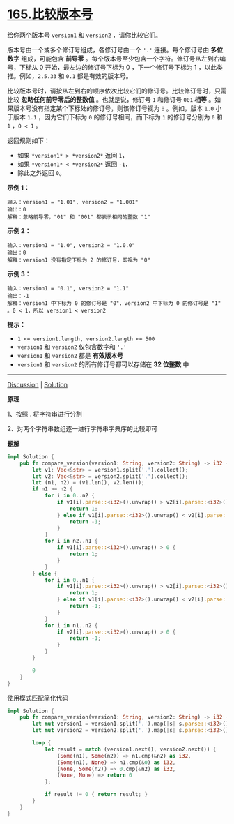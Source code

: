 # [165.比较版本号](https://leetcode-cn.com/problems/compare-version-numbers/description/)


给你两个版本号 `version1` 和 `version2` ，请你比较它们。

版本号由一个或多个修订号组成，各修订号由一个 `'.'` 连接。每个修订号由 **多位数字** 组成，可能包含 **前导零** 。每个版本号至少包含一个字符。修订号从左到右编号，下标从 0 开始，最左边的修订号下标为 0 ，下一个修订号下标为 1 ，以此类推。例如，`2.5.33` 和 `0.1` 都是有效的版本号。

比较版本号时，请按从左到右的顺序依次比较它们的修订号。比较修订号时，只需比较 **忽略任何前导零后的整数值** 。也就是说，修订号 `1` 和修订号 `001` **相等** 。如果版本号没有指定某个下标处的修订号，则该修订号视为 `0` 。例如，版本 `1.0` 小于版本 `1.1` ，因为它们下标为 `0` 的修订号相同，而下标为 `1` 的修订号分别为 `0` 和 `1` ，`0 < 1` 。

返回规则如下：

- 如果 `*version1* > *version2*` 返回 `1`，
- 如果 `*version1* < *version2*` 返回 `-1`，
- 除此之外返回 `0`。

 

**示例 1：**

```
输入：version1 = "1.01", version2 = "1.001"
输出：0
解释：忽略前导零，"01" 和 "001" 都表示相同的整数 "1"
```

**示例 2：**

```
输入：version1 = "1.0", version2 = "1.0.0"
输出：0
解释：version1 没有指定下标为 2 的修订号，即视为 "0"
```

**示例 3：**

```
输入：version1 = "0.1", version2 = "1.1"
输出：-1
解释：version1 中下标为 0 的修订号是 "0"，version2 中下标为 0 的修订号是 "1" 。0 < 1，所以 version1 < version2
```

 

**提示：**

- `1 <= version1.length, version2.length <= 500`
- `version1` 和 `version2` 仅包含数字和 `'.'`
- `version1` 和 `version2` 都是 **有效版本号**
- `version1` 和 `version2` 的所有修订号都可以存储在 **32 位整数** 中

------

[Discussion](https://leetcode-cn.com/problems/compare-version-numbers/comments/) | [Solution](https://leetcode-cn.com/problems/compare-version-numbers/solution/)

**原理**

1、按照 . 将字符串进行分割

2、对两个字符串数组逐一进行字符串字典序的比较即可

**题解**

```rust
impl Solution {
    pub fn compare_version(version1: String, version2: String) -> i32 {
        let v1: Vec<&str> = version1.split('.').collect();
        let v2: Vec<&str> = version2.split('.').collect();
        let (n1, n2) = (v1.len(), v2.len());
        if n1 >= n2 {
            for i in 0..n2 {
                if v1[i].parse::<i32>().unwrap() > v2[i].parse::<i32>().unwrap() {
                    return 1;
                } else if v1[i].parse::<i32>().unwrap() < v2[i].parse::<i32>().unwrap() {
                    return -1;
                }
            }
            for i in n2..n1 {
                if v1[i].parse::<i32>().unwrap() > 0 {
                    return 1;
                }
            }
        } else {
            for i in 0..n1 {
                if v1[i].parse::<i32>().unwrap() > v2[i].parse::<i32>().unwrap() {
                    return 1;
                } else if v1[i].parse::<i32>().unwrap() < v2[i].parse::<i32>().unwrap() {
                    return -1;
                }
            }
            for i in n1..n2 {
                if v2[i].parse::<i32>().unwrap() > 0 {
                    return -1;
                }
            }
        }

        0
    }
}
```

使用模式匹配简化代码

```rust
impl Solution {
    pub fn compare_version(version1: String, version2: String) -> i32 {
        let mut version1 = version1.split('.').map(|s| s.parse::<i32>().unwrap());
        let mut version2 = version2.split('.').map(|s| s.parse::<i32>().unwrap());

        loop {
            let result = match (version1.next(), version2.next()) {
                (Some(n1), Some(n2)) => n1.cmp(&n2) as i32,
                (Some(n1), None) => n1.cmp(&0) as i32,
                (None, Some(n2)) => 0.cmp(&n2) as i32,
                (None, None) => return 0
            };

            if result != 0 { return result; }
        }
    }
}
```

